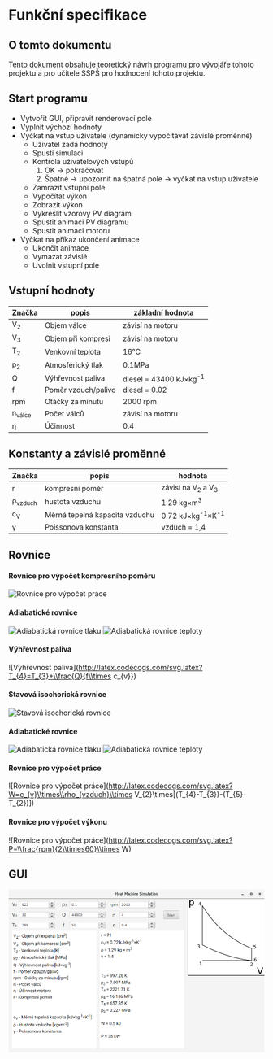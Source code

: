 # Funkční specifikace

## O tomto dokumentu
Tento dokument obsahuje teoretický návrh programu pro vývojáře tohoto projektu a pro učitele SSPŠ pro hodnocení tohoto projektu.

## Start programu
 * Vytvořit GUI, připravit renderovací pole
 * Vyplnit výchozí hodnoty
 * Vyčkat na vstup uživatele (dynamicky vypočítávat závislé proměnné)
    * Uživatel zadá hodnoty
    * Spustí simulaci
    * Kontrola uživatelových vstupů
        1. OK &rarr; pokračovat
        2. Špatné &rarr; upozornit na špatná pole &rarr; vyčkat na vstup uživatele
    * Zamrazit vstupní pole
    * Vypočítat výkon
    * Zobrazit výkon
    * Vykreslit vzorový PV diagram
    * Spustit animaci PV diagramu
    * Spustit animaci motoru
 * Vyčkat na příkaz ukončení animace
    * Ukončit animace
    * Vymazat závislé
    * Uvolnit vstupní pole
## Vstupní hodnoty
Značka|popis|základní hodnota
---|---|---
V<sub>2</sub>|Objem válce|závisí na motoru
V<sub>3</sub>|Objem při kompresi|závisí na motoru
T<sub>2</sub>|Venkovní teplota|16°C
p<sub>2</sub>|Atmosférický tlak|0.1MPa
Q|Výhřevnost paliva|diesel = 43400 kJ&times;kg<sup>-1</sup>
f|Poměr vzduch/palivo|diesel = 0.02
rpm|Otáčky za minutu|2000 rpm
n<sub>válce</sub>|Počet válců|závisí na motoru
&eta;|Účinnost|0.4
 
## Konstanty a závislé proměnné
Značka|popis|hodnota
---|---|---
r|kompresní poměr|závisí na V<sub>2</sub> a V<sub>3</sub>
&rho;<sub>vzduch</sub>|hustota vzduchu|1.29 kg&times;m<sup>3</sup>
c<sub>V</sub>|Měrná tepelná kapacita vzduchu|0.72 kJ&times;kg<sup>-1</sup>&times;K<sup>-1</sup>
&gamma;|Poissonova konstanta|vzduch = 1,4    
## Rovnice
#### Rovnice pro výpočet kompresního poměru
![Rovnice pro výpočet práce](http://latex.codecogs.com/svg.latex?r=\\frac{V_{2}}{V_{3}})
#### Adiabatické rovnice
![Adiabatická rovnice tlaku](http://latex.codecogs.com/svg.latex?\\frac{p_{3}}{p_{2}}=r^{\\gamma})
![Adiabatická rovnice teploty](http://latex.codecogs.com/svg.latex?\\frac{T_{3}}{T_{2}}=r^{\\gamma-1})
#### Výhřevnost paliva
![Výhřevnost paliva](http://latex.codecogs.com/svg.latex?T_{4}=T_{3}+\\frac{Q}{f\\times c_{v}})
#### Stavová isochorická rovnice
![Stavová isochorická rovnice](http://latex.codecogs.com/svg.latex?\\frac{p_{4}}{p_{3}}=\\frac{T_{4}}{T_{3}})
#### Adiabatické rovnice
![Adiabatická rovnice tlaku](http://latex.codecogs.com/svg.latex?\\frac{p_{4}}{p_{5}}=r^{\\gamma})
![Adiabatická rovnice teploty](http://latex.codecogs.com/svg.latex?\\frac{T_{4}}{T_{5}}=r^{\\gamma-1})
#### Rovnice pro výpočet práce
![Rovnice pro výpočet práce](http://latex.codecogs.com/svg.latex?W=c_{v}\\times\\rho_{vzduch}\\times V_{2}\\times[(T_{4}-T_{3})-(T_{5}-T_{2})])
#### Rovnice pro výpočet výkonu
![Rovnice pro výpočet práce](http://latex.codecogs.com/svg.latex?P=\\frac{rpm}{2\\times60}\\times W)
## GUI
![GUI](https://raw.githubusercontent.com/LuSo58/heat_machine_simulation/master/preview.png)